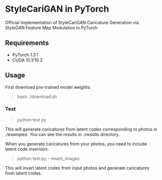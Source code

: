 # StyleCariGAN in PyTorch

Official implementation of StyleCariGAN:Caricature Generation via StyleGAN Feature Map Modulation in PyTorch

## Requirements

* PyTorch 1.3.1
* CUDA 10.1/10.2

## Usage

First download pre-trained model weights:

> bash ./download.sh

### Test

> python test.py

This will generate caricatures from latent codes corresponding to photos in ./examples. You can see the results in ./results directory.

When you generate caricatures from your photos, you need to include latent code inversion:

> python test.py --invert_images

This will invert latent codes from input photos and generate caricatures from latent codes.
